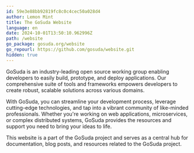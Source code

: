 ```yaml
---
id: 59e3e88bb92819fc8c0c4cec50a028d4
author: Lemon Mint
title: The GoSuda Website
language: en
date: 2024-10-01T13:50:10.962996Z
path: /website
go_package: gosuda.org/website
go_repourl: https://github.com/gosuda/website.git
hidden: true
---
```

GoSuda is an industry-leading open source working group enabling developers to easily build, prototype, and deploy applications. Our comprehensive suite of tools and frameworks empowers developers to create robust, scalable solutions across various domains.

With GoSuda, you can streamline your development process, leverage cutting-edge technologies, and tap into a vibrant community of like-minded professionals. Whether you're working on web applications, microservices, or complex distributed systems, GoSuda provides the resources and support you need to bring your ideas to life.

This website is a part of the GoSuda project and serves as a central hub for documentation, blog posts, and resources related to the GoSuda project.
